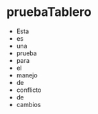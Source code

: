 # pruebaTablero  

- Esta  
- es  
- una  
- prueba  
- para  
- el  
- manejo  
- de  
- conflicto  
- de  
- cambios  
